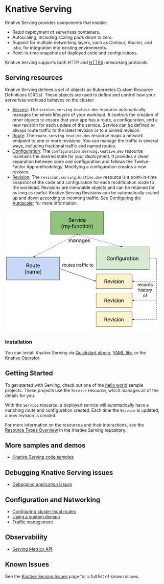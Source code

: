 # Knative Serving

Knative Serving provides components that enable:

- Rapid deployment of serverless containers.
- Autoscaling, including scaling pods down to zero.
- Support for multiple networking layers, such as Contour, Kourier, and Istio, for integration into existing environments.
- Point-in-time snapshots of deployed code and configurations.

Knative Serving supports both HTTP and [HTTPS](using-a-tls-cert.md) networking protocols.

## Serving resources

Knative Serving defines a set of objects as Kubernetes Custom Resource
Definitions (CRDs). These objects are used to define and control how your
serverless workload behaves on the cluster:

- [Service](https://github.com/knative/specs/blob/main/specs/serving/knative-api-specification-1.0.md#service):
  The `service.serving.knative.dev` resource automatically manages the whole
  lifecycle of your workload. It controls the creation of other objects to
  ensure that your app has a route, a configuration, and a new revision for each
  update of the service. Service can be defined to always route traffic to the
  latest revision or to a pinned revision.
- [Route](https://github.com/knative/specs/blob/main/specs/serving/knative-api-specification-1.0.md#route):
  The `route.serving.knative.dev` resource maps a network endpoint to one or
  more revisions. You can manage the traffic in several ways, including
  fractional traffic and named routes.
- [Configuration](https://github.com/knative/specs/blob/main/specs/serving/knative-api-specification-1.0.md#configuration):
  The `configuration.serving.knative.dev` resource maintains the desired state
  for your deployment. It provides a clean separation between code and
  configuration and follows the Twelve-Factor App methodology. Modifying a
  configuration creates a new revision.
- [Revision](https://github.com/knative/specs/blob/main/specs/serving/knative-api-specification-1.0.md#revision):
  The `revision.serving.knative.dev` resource is a point-in-time snapshot of the
  code and configuration for each modification made to the workload. Revisions
  are immutable objects and can be retained for as long as useful. Knative
  Serving Revisions can be automatically scaled up and down according to
  incoming traffic. See
  [Configuring the Autoscaler](autoscaling/README.md) for more
  information.

![Diagram that displays how the Serving resources coordinate with each other.](https://github.com/knative/serving/raw/main/docs/spec/images/object_model.png)

### Installation

You can install Knative Serving via [Quickstart plugin](https://knative.dev/docs/install/quickstart-install/#install-the-knative-quickstart-plugin), [YAML file](https://knative.dev/docs/install/yaml-install/serving/install-serving-with-yaml/), or the [Knative Operator](https://knative.dev/docs/install/operator/knative-with-operators/).

## Getting Started

To get started with Serving, check out one of the [hello world](../samples/serving.md)
sample projects. These projects use the `Service` resource, which manages all of
the details for you.

With the `Service` resource, a deployed service will automatically have a
matching route and configuration created. Each time the `Service` is updated, a
new revision is created.

For more information on the resources and their interactions, see the [Resource Types Overview](https://github.com/knative/specs/blob/main/specs/serving/overview.md) in the Knative Serving repository.

## More samples and demos

- [Knative Serving code samples](../samples/serving.md)

## Debugging Knative Serving issues

- [Debugging application issues](troubleshooting/debugging-application-issues.md)

## Configuration and Networking

- [Configuring cluster local routes](services/private-services.md)
- [Using a custom domain](using-a-custom-domain.md)
- [Traffic management](traffic-management.md)

## Observability

- [Serving Metrics API](observability/metrics/serving-metrics.md)

## Known Issues

See the [Knative Serving Issues](https://github.com/knative/serving/issues) page
for a full list of known issues.
